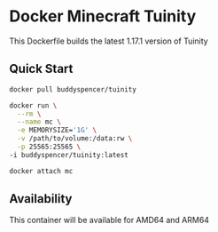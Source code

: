 # Docker Minecraft Tuinity
This Dockerfile builds the latest 1.17.1 version of Tuinity


## Quick Start
```sh
docker pull buddyspencer/tuinity
```

```sh
docker run \
  --rm \
  --name mc \
  -e MEMORYSIZE='1G' \
  -v /path/to/volume:/data:rw \
  -p 25565:25565 \
-i buddyspencer/tuinity:latest
```
```sh
docker attach mc
```

## Availability
This container will be available for AMD64 and ARM64
